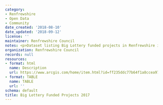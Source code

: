 ```yaml
---
category:
- Renfrewshire
- Open Data
- Community
date_created: '2018-08-10'
date_updated: '2018-09-12'
license: ''
maintainer: Renfrewshire Council
notes: <p>Dataset listing Big Lottery funded projects in Renfrewshire in 2017.</p>
organization: Renfrewshire Council
records: null
resources:
- format: html
  name: Description
  url: https://www.arcgis.com/home/item.html?id=ff235ddc77b64f1a8ccea9781b97f572
- format: TABLE
  name: TABLE
  url: ''
schema: default
title: Big Lottery Funded Projects 2017
---
```

